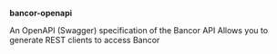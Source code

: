 **bancor-openapi**

An OpenAPI (Swagger) specification of the Bancor API
Allows you to generate REST clients to access Bancor